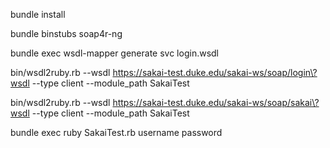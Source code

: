 bundle install

bundle binstubs soap4r-ng

bundle exec wsdl-mapper generate svc login.wsdl

bin/wsdl2ruby.rb --wsdl https://sakai-test.duke.edu/sakai-ws/soap/login\?wsdl --type client --module_path SakaiTest

bin/wsdl2ruby.rb --wsdl https://sakai-test.duke.edu/sakai-ws/soap/sakai\?wsdl --type client --module_path SakaiTest

bundle exec ruby SakaiTest.rb username password
